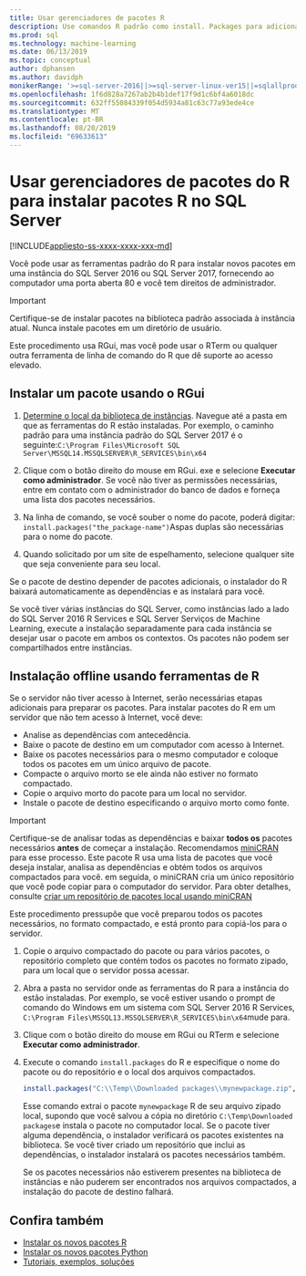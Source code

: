 ```yaml
---
title: Usar gerenciadores de pacotes R
description: Use comandos R padrão como install. Packages para adicionar novos pacotes de R a SQL Server 2016 R Services ou SQL Server Serviços de Machine Learning (no banco de dados).
ms.prod: sql
ms.technology: machine-learning
ms.date: 06/13/2019
ms.topic: conceptual
author: dphansen
ms.author: davidph
monikerRange: '>=sql-server-2016||>=sql-server-linux-ver15||=sqlallproducts-allversions'
ms.openlocfilehash: 1f6d828a7267ab2b4b1def17f9d1c6bf4a6018dc
ms.sourcegitcommit: 632ff55084339f054d5934a81c63c77a93ede4ce
ms.translationtype: MT
ms.contentlocale: pt-BR
ms.lasthandoff: 08/20/2019
ms.locfileid: "69633613"
---
```

# <a name="use-r-package-managers-to-install-r-packages-on-sql-server"></a>Usar gerenciadores de pacotes do R para instalar pacotes R no SQL Server
[!INCLUDE[appliesto-ss-xxxx-xxxx-xxx-md](../../includes/appliesto-ss-xxxx-xxxx-xxx-md.md)]

Você pode usar as ferramentas padrão do R para instalar novos pacotes em uma instância do SQL Server 2016 ou SQL Server 2017, fornecendo ao computador uma porta aberta 80 e você tem direitos de administrador.

> [!IMPORTANT] 
> Certifique-se de instalar pacotes na biblioteca padrão associada à instância atual. Nunca instale pacotes em um diretório de usuário.

Este procedimento usa RGui, mas você pode usar o RTerm ou qualquer outra ferramenta de linha de comando do R que dê suporte ao acesso elevado.

## <a name="install-a-package-using-rgui"></a>Instalar um pacote usando o RGui

1. [Determine o local da biblioteca de instâncias](../package-management/r-package-information.md). Navegue até a pasta em que as ferramentas do R estão instaladas. Por exemplo, o caminho padrão para uma instância padrão do SQL Server 2017 é o seguinte:`C:\Program Files\Microsoft SQL Server\MSSQL14.MSSQLSERVER\R_SERVICES\bin\x64`

1. Clique com o botão direito do mouse em RGui. exe e selecione **Executar como administrador**. Se você não tiver as permissões necessárias, entre em contato com o administrador do banco de dados e forneça uma lista dos pacotes necessários.

1. Na linha de comando, se você souber o nome do pacote, poderá digitar: `install.packages("the_package-name")`Aspas duplas são necessárias para o nome do pacote.

1. Quando solicitado por um site de espelhamento, selecione qualquer site que seja conveniente para seu local.

Se o pacote de destino depender de pacotes adicionais, o instalador do R baixará automaticamente as dependências e as instalará para você.

Se você tiver várias instâncias do SQL Server, como instâncias lado a lado do SQL Server 2016 R Services e SQL Server Serviços de Machine Learning, execute a instalação separadamente para cada instância se desejar usar o pacote em ambos os contextos. Os pacotes não podem ser compartilhados entre instâncias.

## <a name = "bkmk_offlineInstall"></a>Instalação offline usando ferramentas de R

Se o servidor não tiver acesso à Internet, serão necessárias etapas adicionais para preparar os pacotes. Para instalar pacotes do R em um servidor que não tem acesso à Internet, você deve:

+ Analise as dependências com antecedência.
+ Baixe o pacote de destino em um computador com acesso à Internet.
+ Baixe os pacotes necessários para o mesmo computador e coloque todos os pacotes em um único arquivo de pacote.
+ Compacte o arquivo morto se ele ainda não estiver no formato compactado.
+ Copie o arquivo morto do pacote para um local no servidor.
+ Instale o pacote de destino especificando o arquivo morto como fonte.

> [!IMPORTANT] 
>  Certifique-se de analisar todas as dependências e baixar **todos os** pacotes necessários **antes** de começar a instalação. Recomendamos [miniCRAN](https://mran.microsoft.com/package/miniCRAN) para esse processo. Este pacote R usa uma lista de pacotes que você deseja instalar, analisa as dependências e obtém todos os arquivos compactados para você. em seguida, o miniCRAN cria um único repositório que você pode copiar para o computador do servidor. Para obter detalhes, consulte [criar um repositório de pacotes local usando miniCRAN](create-a-local-package-repository-using-minicran.md)

Este procedimento pressupõe que você preparou todos os pacotes necessários, no formato compactado, e está pronto para copiá-los para o servidor.

1. Copie o arquivo compactado do pacote ou para vários pacotes, o repositório completo que contém todos os pacotes no formato zipado, para um local que o servidor possa acessar.

2. Abra a pasta no servidor onde as ferramentas do R para a instância do estão instaladas. Por exemplo, se você estiver usando o prompt de comando do Windows em um sistema com SQL Server 2016 R Services, `C:\Program Files\MSSQL13.MSSQLSERVER\R_SERVICES\bin\x64`mude para.

3. Clique com o botão direito do mouse em RGui ou RTerm e selecione **Executar como administrador**.

4. Execute o comando `install.packages` do R e especifique o nome do pacote ou do repositório e o local dos arquivos compactados.

    ```R
    install.packages("C:\\Temp\\Downloaded packages\\mynewpackage.zip", repos=NULL)
    ```

    Esse comando extrai o pacote `mynewpackage` R de seu arquivo zipado local, supondo que você salvou a cópia no diretório `C:\Temp\Downloaded packages`e instala o pacote no computador local. Se o pacote tiver alguma dependência, o instalador verificará os pacotes existentes na biblioteca. Se você tiver criado um repositório que inclui as dependências, o instalador instalará os pacotes necessários também.

    Se os pacotes necessários não estiverem presentes na biblioteca de instâncias e não puderem ser encontrados nos arquivos compactados, a instalação do pacote de destino falhará.

## <a name="see-also"></a>Confira também

+ [Instalar os novos pacotes R](install-additional-r-packages-on-sql-server.md)
+ [Instalar os novos pacotes Python](../python/install-additional-python-packages-on-sql-server.md)
+ [Tutoriais, exemplos, soluções](../tutorials/machine-learning-services-tutorials.md)
